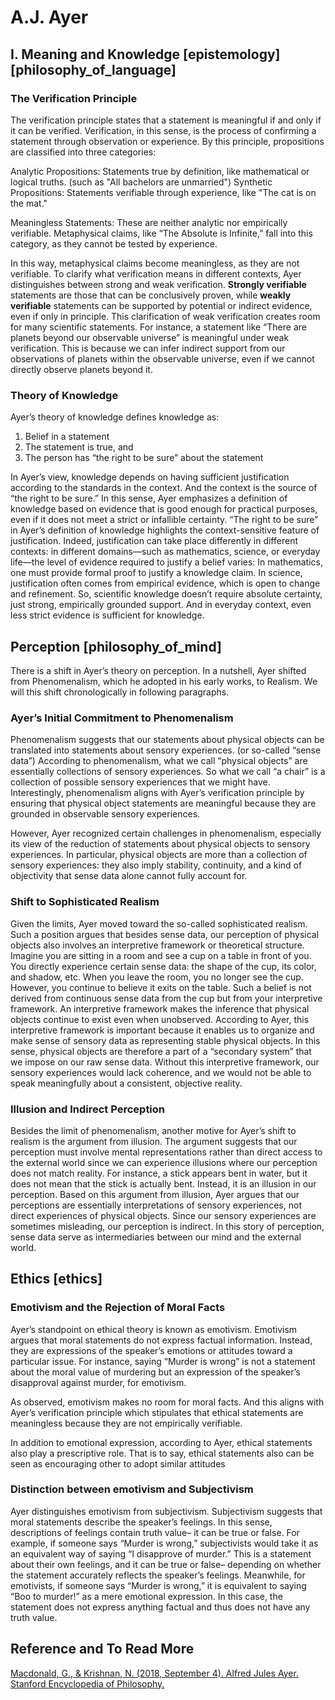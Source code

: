 # A.J. Ayer

## I. Meaning and Knowledge [epistemology] [philosophy_of_language]

### The Verification Principle

The verification principle states that a statement is meaningful if and only if it can be verified. Verification, in this sense, is the process of confirming a statement through observation or experience. By this principle, propositions are classified into three categories:

Analytic Propositions: Statements true by definition, like mathematical or logical truths. (such as "All bachelors are unmarried")
Synthetic Propositions: Statements verifiable through experience, like "The cat is on the mat."

Meaningless Statements: These are neither analytic nor empirically verifiable. Metaphysical claims, like “The Absolute is Infinite,” fall into this category, as they cannot be tested by experience.

In this way, metaphysical claims become meaningless, as they are not verifiable.
To clarify what verification means in different contexts, Ayer distinguishes between strong and weak verification. **Strongly verifiable** statements are those that can be conclusively proven, while **weakly verifiable** statements can be supported by potential or indirect evidence, even if only in principle. This clarification of weak verification creates room for many scientific statements. For instance, a statement like “There are planets beyond our observable universe” is meaningful under weak verification. This is because we can infer indirect support from our observations of planets within the observable universe, even if we cannot directly observe planets beyond it.

### Theory of Knowledge

Ayer’s theory of knowledge defines knowledge as:

1. Belief in a statement
2. The statement is true, and
3. The person has “the right to be sure” about the statement

In Ayer’s view, knowledge depends on having sufficient justification according to the standards in the context. And the context is the source of “the right to be sure.” In this sense, Ayer emphasizes a definition of knowledge based on evidence that is good enough for practical purposes, even if it does not meet a strict or infallible certainty.
“The right to be sure” in Ayer’s definition of knowledge highlights the context-sensitive feature of justification. Indeed, justification can take place differently in different contexts: in different domains—such as mathematics, science, or everyday life—the level of evidence required to justify a belief varies: In mathematics, one must provide formal proof to justify a knowledge claim. In science, justification often comes from empirical evidence, which is open to change and refinement. So, scientific knowledge doesn’t require absolute certainty, just strong, empirically grounded support. And in everyday context, even less strict evidence is sufficient for knowledge.

## Perception [philosophy_of_mind]

There is a shift in Ayer’s theory on perception. In a nutshell, Ayer shifted from Phenomenalism, which he adopted in his early works, to Realism. We will this shift chronologically in following paragraphs.

### Ayer’s Initial Commitment to Phenomenalism

Phenomenalism suggests that our statements about physical objects can be translated into statements about sensory experiences. (or so-called “sense data”) According to phenomenalism, what we call “physical objects” are essentially collections of sensory experiences. So what we call “a chair” is a collection of possible sensory experiences that we might have. Interestingly, phenomenalism aligns with Ayer’s verification principle by ensuring that physical object statements are meaningful because they are grounded in observable sensory experiences. 

However, Ayer recognized certain challenges in phenomenalism, especially its view of the reduction of statements about physical objects to sensory experiences. In particular, physical objects are more than a collection of sensory experiences: they also imply stability, continuity, and a kind of objectivity that sense data alone cannot fully account for.

### Shift to Sophisticated Realism

Given the limits, Ayer moved toward the so-called sophisticated realism. Such a position argues that besides sense data, our perception of physical objects also involves an interpretive framework or theoretical structure. Imagine you are sitting in a room and see a cup on a table in front of you. You directly experience certain sense data: the shape of the cup, its color, and shadow, etc. When you leave the room, you no longer see the cup. However, you continue to believe it exits on the table. Such a belief is not derived from continuous sense data from the cup but from your interpretive framework. An interpretive framework makes the inference that physical objects continue to exist even when unobserved.
According to Ayer, this interpretive framework is important because it enables us to organize and make sense of sensory data as representing stable physical objects. In this sense, physical objects are therefore a part of a “secondary system” that we impose on our raw sense data. Without this interpretive framework, our sensory experiences would lack coherence, and we would not be able to speak meaningfully about a consistent, objective reality.

### Illusion and Indirect Perception

Besides the limit of phenomenalism, another motive for Ayer’s shift to realism is the argument from illusion. The argument suggests that our perception must involve mental representations rather than direct access to the external world since we can experience illusions where our perception does not match reality. For instance, a stick appears bent in water, but it does not mean that the stick is actually bent. Instead, it is an illusion in our perception.
Based on this argument from illusion, Ayer argues that our perceptions are essentially interpretations of sensory experiences, not direct experiences of physical objects. Since our sensory experiences are sometimes misleading, our perception is indirect. In this story of perception, sense data serve as intermediaries between our mind and the external world.

## Ethics [ethics]

### Emotivism and the Rejection of Moral Facts

Ayer’s standpoint on ethical theory is known as emotivism. Emotivism argues that moral statements do not express factual information. Instead, they are expressions of the speaker’s emotions or attitudes toward a particular issue. For instance, saying “Murder is wrong” is not a statement about the moral value of murdering but an expression of the speaker’s disapproval against murder, for emotivism. 

As observed, emotivism makes no room for moral facts. And this aligns with Ayer’s verification principle which stipulates that ethical statements are meaningless because they are not empirically verifiable. 

In addition to emotional expression, according to Ayer, ethical statements also play a prescriptive role. That is to say, ethical statements also can be seen as encouraging other to adopt similar attitudes

### Distinction between emotivism and Subjectivism

Ayer distinguishes emotivism from subjectivism. Subjectivism suggests that moral statements describe the speaker’s feelings. In this sense, descriptions of feelings contain truth value– it can be true or false. For example, if someone says “Murder is wrong,” subjectivists would take it as an equivalent way of saying “I disapprove of murder.” This is a statement about their own feelings, and it can be true or false– depending on whether the statement accurately reflects the speaker’s feelings. Meanwhile, for emotivists, if someone says “Murder is wrong,” it is equivalent to saying “Boo to murder!” as a mere emotional expression. In this case, the statement does not express anything factual and thus does not have any truth value.

## Reference and To Read More

[Macdonald, G., & Krishnan, N. (2018, September 4). Alfred Jules Ayer. Stanford Encyclopedia of Philosophy.](https://plato.stanford.edu/entries/ayer/)
